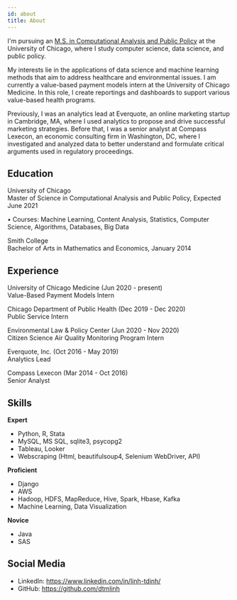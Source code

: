 ```yaml
---
id: about
title: About
---
```


I'm pursuing an [M.S. in Computational Analysis and Public Policy](https://capp.uchicago.edu/) at the University of Chicago, where I study computer science, data science, and public policy. 

My interests lie in the applications of data science and machine learning methods that aim to address healthcare and environmental issues. I am currently a value-based payment models intern at the University of Chicago Medicine. In this role, I create reportings and dashboards to support various value-based health programs.

Previously, I was an analytics lead at Everquote, an online marketing startup in Cambridge, MA, where I used analytics to propose and drive successful marketing strategies. Before that, I was a senior analyst at Compass Lexecon, an economic consulting firm in Washington, DC, where I investigated and analyzed data to better understand and formulate critical arguments used in regulatory proceedings.

## Education

University of Chicago\
Master of Science in Computational Analysis and Public Policy, Expected June 2021

•	Courses: Machine Learning, Content Analysis, Statistics, Computer Science, Algorithms, Databases, Big Data

Smith College\
Bachelor of Arts in Mathematics and Economics, January 2014

## Experience

University of Chicago Medicine (Jun 2020 - present)\
Value-Based Payment Models Intern

Chicago Department of Public Health (Dec 2019 - Dec 2020)\
Public Service Intern

Environmental Law & Policy Center (Jun 2020 - Nov 2020)\
Citizen Science Air Quality Monitoring Program Intern

Everquote, Inc. (Oct 2016 - May 2019)\
Analytics Lead

Compass Lexecon (Mar 2014 - Oct 2016)\
Senior Analyst

## Skills

__Expert__

- Python, R, Stata
- MySQL, MS SQL, sqlite3, psycopg2
- Tableau, Looker
- Webscraping (Html, beautifulsoup4, Selenium WebDriver, API)

__Proficient__

- Django
- AWS
- Hadoop, HDFS, MapReduce, Hive, Spark, Hbase, Kafka
- Machine Learning, Data Visualization

__Novice__

- Java
- SAS

## Social Media

- LinkedIn: https://www.linkedin.com/in/linh-tdinh/
- GitHub: https://github.com/dtmlinh
